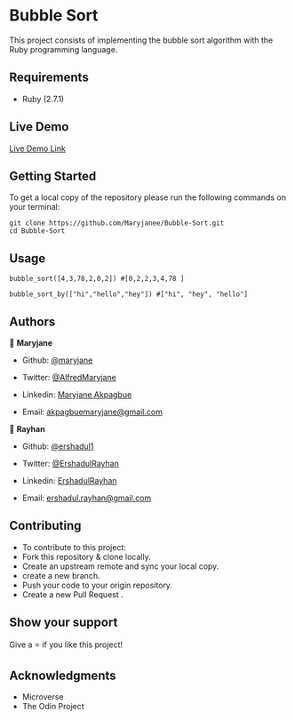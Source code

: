 # Bubble Sort

This project consists of implementing the bubble sort algorithm with the Ruby programming language. 

## Requirements

- Ruby (2.7.1)
 
## Live Demo

[Live Demo Link](https://repl.it/@MaryjaneA/DazzlingPolishedIdentifier#main.rb)
​

## Getting Started

To get a local copy of the repository please run the following commands on your terminal:

```
git clone https://github.com/Maryjanee/Bubble-Sort.git
cd Bubble-Sort
```


## Usage

```
bubble_sort([4,3,78,2,0,2]) #[0,2,2,3,4,78 ]

bubble_sort_by(["hi","hello","hey"]) #["hi", "hey", "hello"]
```

## Authors

👤 **Maryjane**

- Github: [@maryjane](https://github.com/maryjanee)

- Twitter: [@AlfredMaryjane](https://twitter.com/AlfredMaryjane)

- Linkedin: [Maryjane Akpagbue](https://www.linkedin.com/in/maryjane-akpagbue-1500b7173/)

- Email: akpagbuemaryjane@gmail.com

👤 **Rayhan**
​
- Github: [@ershadul1](https://github.com/ershadul1)

- Twitter: [@ErshadulRayhan](https://twitter.com/ErshadulRayhan)

- Linkedin: [ErshadulRayhan](https://www.linkedin.com/in/ershadul-hakim-rayhan-a5a17649/)

- Email:  ershadul.rayhan@gmail.com
  ​

## Contributing

- To contribute to this project:
- Fork this repository & clone locally.
- Create an upstream remote and sync your local copy.
- create a new branch.
- Push your code to your origin repository.
- Create a new Pull Request .

## Show your support

Give a ⭐️ if you like this project!
​

## Acknowledgments

- Microverse
- The Odin Project
